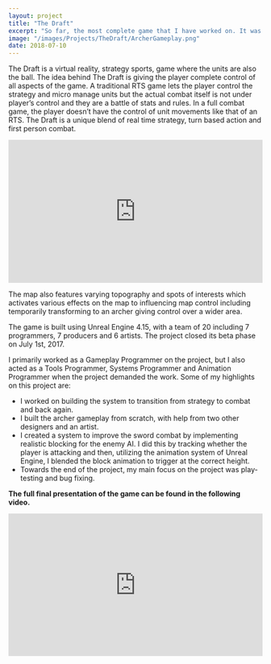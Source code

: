 ```yaml
---
layout: project
title: "The Draft"
excerpt: "So far, the most complete game that I have worked on. It was a 8 month project, in which we made a VR strategy, fighting game."
image: "/images/Projects/TheDraft/ArcherGameplay.png"
date: 2018-07-10
---
```

The Draft is a virtual reality, strategy sports, game where the units are also the ball. The idea behind The Draft is giving the player complete control of all aspects of the game. A traditional RTS game lets the player control the strategy and micro manage units but the actual combat itself is not under player’s control and they are a battle of stats and rules. In a full combat game, the player doesn’t have the control of unit movements like that of an RTS. The Draft is a unique blend of real time strategy, turn based action and first person combat.

<div style="position: relative; padding-bottom: 56.25%; height: 0; overflow: hidden;"><iframe style="position: absolute; width: 100%; height: 100%;" src="https://www.youtube.com/embed/aRyZdQP7t98" frameborder="0" allow="autoplay; encrypted-media" allowfullscreen></iframe></div>

The map also features varying topography and spots of interests which activates various effects on the map to influencing map control including temporarily transforming to an archer giving control over a wider area.

The game is built using Unreal Engine 4.15, with a team of 20 including 7 programmers, 7 producers and 6 artists. The project closed its beta phase on July 1st, 2017.

I primarily worked as a Gameplay Programmer on the project, but I also acted as a Tools Programmer, Systems Programmer and Animation Programmer when the project demanded the work. Some of my highlights on this project are:
<ul>
    <li>I worked on building the system to transition from strategy to combat and back again.																																																	</li>
    <li>I built the archer gameplay from scratch, with help from two other designers and an artist.                                                                                                                                                                                             </li>
    <li>I created a system to improve the sword combat by implementing realistic blocking for the enemy AI. I did this by tracking whether the player is attacking and then, utilizing the animation system of Unreal Engine, I blended the block animation to trigger at the correct height.   </li>
    <li>Towards the end of the project, my main focus on the project was play-testing and bug fixing.                                                                                                                                                                                           </li>
</ul>

**The full final presentation of the game can be found in the following video.**
		
<div style="position: relative; padding-bottom: 56.25%; height: 0; overflow: hidden;"><iframe style="position: absolute; width: 100%; height: 100%;" src="https://www.youtube.com/embed/k8WSyf_sCHA?start=699&end=2580" frameborder="0" allow="autoplay; encrypted-media" allowfullscreen></iframe></div>